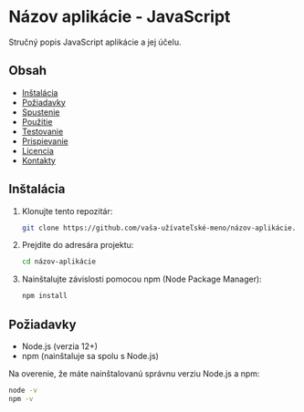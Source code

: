 # Názov aplikácie - JavaScript

Stručný popis JavaScript aplikácie a jej účelu.

## Obsah

- [Inštalácia](#inštalácia)
- [Požiadavky](#požiadavky)
- [Spustenie](#spustenie)
- [Použitie](#použitie)
- [Testovanie](#testovanie)
- [Prispievanie](#prispievanie)
- [Licencia](#licencia)
- [Kontakty](#kontakty)

## Inštalácia

1. Klonujte tento repozitár:
    ```bash
    git clone https://github.com/vaša-užívateľské-meno/názov-aplikácie.git
    ```
2. Prejdite do adresára projektu:
    ```bash
    cd názov-aplikácie
    ```

3. Nainštalujte závislosti pomocou npm (Node Package Manager):
    ```bash
    npm install
    ```

## Požiadavky

- Node.js (verzia 12+)
- npm (nainštaluje sa spolu s Node.js)

Na overenie, že máte nainštalovanú správnu verziu Node.js a npm:
```bash
node -v
npm -v

